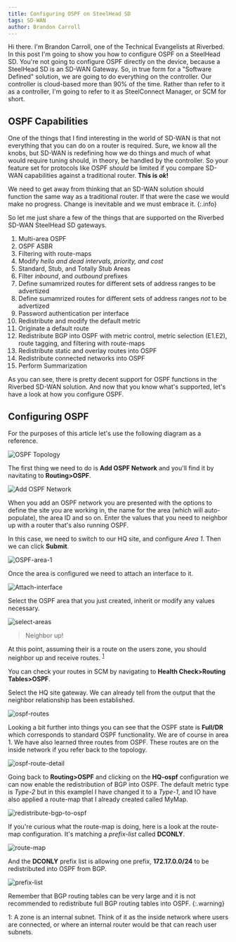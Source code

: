 ```yaml
---
title: Configuring OSPF on SteelHead SD
tags: SD-WAN
author: Brandon Carroll
---
```


Hi there.  I'm Brandon Carroll, one of the Technical Evangelists at Riverbed.  In this post I'm going to show you how to configure OSPF on a SteelHead SD.  You're not going to configure OSPF directly on the device, because a SteelHead SD is an SD-WAN Gateway.  So, in true form for a "Software Defined" solution, we are going to do everything on the controller.  Our controller is cloud-based more than 90% of the time.  Rather than refer to it as a controller, I'm going to refer to it as SteelConnect Manager, or SCM for short.

## OSPF Capabilities

One of the things that I find interesting in the world of SD-WAN is that not everything that you can do on a router is required.  Sure, we know all the knobs, but SD-WAN is redefining how we do things and much of what would require tuning should, in theory, be handled by the controller.  So your feature set for protocols like OSPF _should_ be limited if you compare SD-WAN capabilities against a traditional router.  __This is _ok_!__

We need to get away from thinking that an SD-WAN solution should function the same way as a traditional router.  If that were the case we would make no progress. Change is inevitable and we must embrace it.
{:.info}

So let me just share a few of the things that are supported on the Riverbed SD-WAN SteelHead SD gateways.

1. Multi-area OSPF
2. OSPF ASBR
3. Filtering with route-maps
4. Modify _hello and dead intervals, priority, and cost_
5. Standard, Stub, and Totally Stub Areas
6. Filter _inbound_, and _outbound_ prefixes
7. Define sumamrized routes for different sets of address ranges to be advertized
8. Define sumamrized routes for different sets of address ranges _not_ to be advertized
9. Password authentication per interface
10. Redistribute and modify the default metric
11. Originate a default route
12. Redistribute BGP into OSPF with metric control, metric selection (E1.E2), route tagging, and filtering with route-maps
13. Redistribute static and overlay routes into OSPF
14. Redistribute connected networks into OSPF
15. Perform Summarization

As you can see, there is pretty decent support for OSPF functions in the Riverbed SD-WAN solution.  And now that you know what's supported, let's have a look at how you configure OSPF.  

## Configuring OSPF

For the purposes of this article let's use the following diagram as a reference.

![OSPF Topology](http://drop.rvbd-te.com/2019-04-22_23-24-20.png)

The first thing we need to do is __Add OSPF Network__ and you'll find it by navitating to __Routing>OSPF__.

![Add OSPF Network](http://drop.rvbd-te.com/2019-04-22_23-31-06.png)

When you add an OSPF network you are presented with the options to define the site you are working in, the name for the area (which will auto-populate), the area ID and so on.  Enter the values that you need to neighbor up with a router that's also running OSPF.  

In this case, we need to switch to our HQ site, and configure _Area 1_.  Then we can click __Submit__.

![OSPF-area-1](http://drop.rvbd-te.com/2019-04-22_23-36-20.png)

Once the area is configured we need to attach an interface to it.

![Attach-interface](http://drop.rvbd-te.com/2019-04-22_23-41-39.png)

Select the OSPF area that you just created, inherit or modify any values necessary.

![select-areas](http://drop.rvbd-te.com/2019-04-22_23-43-02.png)

> Neighbor up!

At this point, assuming their is a route on the users zone, you should neighbor up and receive routes. <sup>[1](#zones)</sup>

You can check your routes in SCM by navigating to __Health Check>Routing Tables>OSPF__.

Select the HQ site gateway.  We can already tell from the output that the neighbor relationship has been established.

![ospf-routes](http://drop.rvbd-te.com/2019-04-22_23-48-33.png)

Looking a bit further into things you can see that the OSPF state is __Full/DR__ which corresponds to standard OSPF functionality.  We are of course in area 1.  We have also learned three routes from OSPF.  These routes are on the inside network if you refer back to the topology.

![ospf-route-detail](http://drop.rvbd-te.com/2019-04-22_23-51-18.png)

Going back to __Routing>OSPF__ and clicking on the __HQ-ospf__ configuration we can now enable the redistribution of BGP into OSPF.  The default metric type is _Type-2_ but in this examplel I have changed it to a _Type-1_, and IO have also applied a route-map that I already created called MyMap.

![redistribute-bgp-to-ospf](http://drop.rvbd-te.com/2019-04-22_23-53-51.png)

If you're curious what the route-map is doing, here is a look at the route-map configuration.  It's matching a _prefix-list_ called **DCONLY**.

![route-map](http://drop.rvbd-te.com/2019-04-22_23-55-32.png)

And the **DCONLY** prefix list is allowing one prefix, __172.17.0.0/24__ to be redistributed into OSPF from BGP.

![prefix-list](http://drop.rvbd-te.com/2019-04-22_23-56-50.png)

Remember that BGP routing tables can be very large and it is not recommended to redistribute full BGP routing tables into OSPF.
{:.warning}









<a name="zones">1</a>: A zone is an internal subnet.  Think of it as the inside network where users are connected, or where an internal router would be that can reach user subnets.  